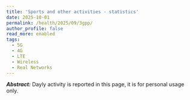 ```yaml
---
title: 'Sports and other activities - statistics'
date: 2025-10-01
permalink: /health/2025/09/3gpp/
author_profile: false
read_more: enabled
tags:
  - 5G
  - 4G
  - LTE
  - Wireless
  - Real Networks
---
```


***Abstract:*** Dayly activity is reported in this page, it is for personal usage only.

<html>
<script src="https://cdnjs.cloudflare.com/ajax/libs/Chart.js/2.5.0/Chart.min.js"></script>
<body>
<canvas id="myChart" style="width:100%;max-width:600px"></canvas>

<script>


const xValues = 
[  1,  2,  3,  4,  5,  6,  7,  8,  9, 10, 11, 12, 13, 14, 15, 16, 17, 18, 19, 20, 21, 22, 23, 24, 25, 26, 27, 28];
const yCrossCountry = 
[  0,  1,  0,  0,  0,  0,  0,  0,  0,  1,  0,  0,  1,  0,  0,  0,  0,  0,  0,  0,  0,  0,  0,  0,  0,  0,  1,  0];
const ySwimming = 
[  1,0.5,  0,  0,  0,  0,  0,  0,  0,0.5,  0,  0,  1,  0,  0,  0,  0,  0,  0,  0,  0,  0,  0,  0,  0,  0,  0,  0];
const yGym =
[  0,0.1,  0,  0,  0,  0,  0,  0,  0,  2,  0,  0,  0,  0,  0,  0,  0,  0,  0,  0,  0,  0,  0,  0,  0,  0,  0,  0];
const sSum =
[  1,2.6,2.6,2.6,2.6,2.6,2.6,2.6,2.6,6.1,6.1,6.1,8.1,8.1,8.1,8.1,8.1,8.1,8.1,8.1,8.1,8.1,8.1,8.1,8.1,8.1,9.1,9.1];


function Arrays_sum(array1, array2) {
  var result = [];

  var ctr = 0;
  var x = 0;

  if (array1.length === 0)
    return "array1 is empty";

  if (array2.length === 0)
    return "array2 is empty";

  while (ctr < array1.length && ctr < array2.length) {
    result.push(array1[ctr] + array2[ctr]);
    ctr++;
  }

  if (ctr === array1.length) {
    for (x = ctr; x < array2.length; x++) {
      result.push(array2[x]);
    }
  } else {
    for (x = ctr; x < array1.length; x++) {
      result.push(array1[x]);
    }
  }

  return result;
};



new Chart("myChart", {
  type: "line",
  data: {
	labels: xValues,
	datasets: [{ 
	  data: yCrossCountry,
	  borderColor: "red",
	  label: "cross-country",
	  fill: false
	}, { 
	  data: ySwimming,
	  borderColor: "green",
	  label: "swimming",
	  fill: false
	}, { 
	  data: yGym,
	  borderColor: "blue",
	  label: "Gym",
	  fill: false
	}, { 
	  data:  sSum ,
	  borderColor: "black",
	  label: "Acculative of all activities ",
	  fill: false
	  }]
  },
  options: {
	legend: {display: true}
  }
});



</script>

<p id="demo"></p>

<p id="demo1"></p>

<script>
function myFunction(p1, p2) {
  return p1 * p2;
}
  
let result = myFunction(4, 4);
document.getElementById("demo").innerHTML = result;
</script>

<script>
function Arrays_sum(array1, array2) {
  return array1 * array2;
}

let output = Arrays_sum(5, 6);
document.getElementById("demo1").innerHTML = output;
</script>

</body>
</html>



